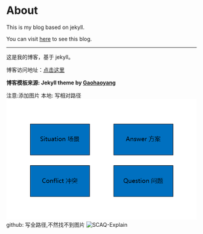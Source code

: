 # About

This is my blog based on jekyll.

You can visit [here](https://timehsw.github.io/hsw_v5/) to see this blog.

---

这是我的博客，基于 jekyll。

博客访问地址：[点击这里](https://timehsw.github.io/hsw_v5/)

**博客模板来源:  Jekyll theme by [Gaohaoyang](https://github.com/Gaohaoyang/gaohaoyang.github.io)**

注意:添加图片
本地:
写相对路径
![SCAQ-Explain](./css/pics/SCQA.png)
github:
写全路径,不然找不到图片
![SCAQ-Explain]({{"/hsw_v5/css/pics/SCQA.png"}})



